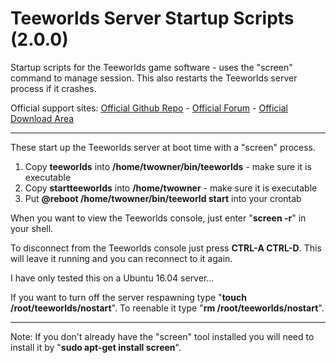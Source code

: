 # Teeworlds Server Startup Scripts (2.0.0)
Startup scripts for the Teeworlds game software - uses the "screen" command to manage session. This also restarts the Teeworlds server process if it crashes.

Official support sites: [Official Github Repo](https://github.com/fstltna/TeeworldsStartup) - [Official Forum](https://gameplayer.club/phpBB3/viewforum.php?f=8)  - [Official Download Area](https://gameplayer.club/index.php/downloads/category/13-teeworlds)

---

These start up the Teeworlds server at boot time with a "screen" process.

1. Copy **teeworlds** into **/home/twowner/bin/teeworlds** - make sure it is executable
2. Copy **startteeworlds** into **/home/twowner** - make sure it is executable
3. Put **@reboot /home/twowner/bin/teeworld start** into your crontab

When you want to view the Teeworlds console, just enter "**screen -r**" in your shell.

To disconnect from the Teeworlds console just press **CTRL-A CTRL-D**. This will leave it running and you can reconnect to it again.

I have only tested this on a Ubuntu 16.04 server...

If you want to turn off the server respawning type "**touch /root/teeworlds/nostart**". To reenable it type "**rm /root/teeworlds/nostart**".

---
Note: If you don't already have the "screen" tool installed you will need to install it by "**sudo apt-get install screen**".
